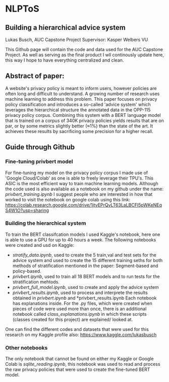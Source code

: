 # NLPToS
## Building a hierarchical advice system
Lukas Busch, AUC Capstone Project
Supervisor: Kasper Welbers VU

This Github page will contain the code and data used for the AUC Capstone Project. 
As well as serving as the final product I wll continously update here, this way I hope to have everything centralized and clean.


## Abstract of paper:

A website's privacy policy is meant to inform users, however policies are often long and difficult to understand. A growing number of research uses machine learning to address this problem. This paper focuses on privacy policy classification and introduces a so-called 'advice system' which leverages the hierarchical structure the annotated data in the OPP-115 privacy policy corpus. Combining this system with a BERT language model that is trained on a corpus of 340K privacy policies yields results that are on par, or by some metrics slightly better ($\approx$1\%) than the state of the art. It achieves these results by sacrificing some precision for a higher recall. 

## Guide through Github

 ### Fine-tuning privbert model
 For fine-tuning my model on the privacy policy corpus I made use of 'Google Cloud/Colab' as one is able to freely leverage their TPU's. This ASIC is the most efficient way to train machine learning models. Although the code used is also available as a notebook on my github under the name: *privbert_training.ipynb* I suggest people who are interested in how that worked to visit the notebook on google colab using this link: https://colab.research.google.com/drive/1jtvEPrQvLT63LaLBCFI5pWKeNEqS4W1O?usp=sharing
 
 ### Building the hierarchical system
 To train the BERT classifcation models I used Kaggle's notebook, here one is able to use a GPU for up to 40 hours a week. The following notebooks were created and usd on Kaggle:
 * *stratify_data.ipynb*, used to create the 5 train,val and test sets for the advice system and used to create the 15 different training seths for both methods of stratification mentioned in the paper: Segment-based and policy-based.
 * *privbert.ipynb*, used to train all 18 BERT models and to run tests for the stratification mehtods.
 * *privbert_full_model.ipynb*, used to create and apply the advice system
 * *privbert_results.ipynb*, used to process and interprete the results obtained in *privbert.ipynb* and *privbert_results.ipynb
  Each notebook has explanations inside. For the .py files, which were created when pieces of code were used more than once, there is an additional notebook called *class_explanations.ipynb* in which these scripts (classes created for this project) are explained/ looked at.
  
 One can find the different codes and datasets that were used for this research on my Kaggle profile also: https://www.kaggle.com/lukasbusch
 
 ### Other notebooks
 The only notebook that cannot be found on either my Kaggle or Google Colab is *sqlite_reading.ipynb*, this notebook was used to read and process the raw privacy policies that were used to create the fine-tuned BERT model.
